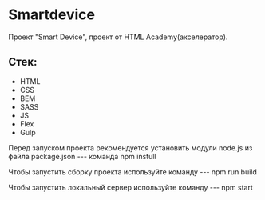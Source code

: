 # Smartdevice
Проект "Smart Device", проект от HTML Academy(акселератор).

## Стек:
- HTML
- CSS
- BEM
- SASS
- JS
- Flex
- Gulp

Перед запуском проекта рекомендуется установить модули node.js из файла package.json --- команда npm instull

Чтобы запустить сборку проекта используйте команду --- npm run build

Чтобы запустить локальный сервер используйте команду --- npm start
